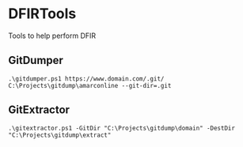 # DFIRTools
Tools to help perform DFIR

## GitDumper

```
.\gitdumper.ps1 https://www.domain.com/.git/ C:\Projects\gitdump\amarconline --git-dir=.git
```

## GitExtractor

```
.\gitextractor.ps1 -GitDir "C:\Projects\gitdump\domain" -DestDir "C:\Projects\gitdump\extract"
```



